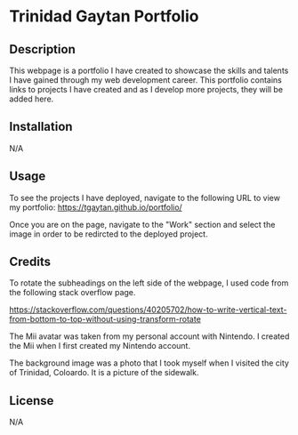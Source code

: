 # Trinidad Gaytan Portfolio

## Description

This webpage is a portfolio I have created to showcase the skills and talents I have gained through my web development career.  This portfolio contains links to projects I have created and as I develop more projects, they will be added here.

## Installation

N/A

## Usage

To see the projects I have deployed, navigate to the following URL to view my portfolio: https://tgaytan.github.io/portfolio/

Once you are on the page, navigate to the "Work" section and select the image in order to be redircted to the deployed project.

## Credits

To rotate the subheadings on the left side of the webpage, I used code from the following stack overflow page.

https://stackoverflow.com/questions/40205702/how-to-write-vertical-text-from-bottom-to-top-without-using-transform-rotate

The Mii avatar was taken from my personal account with Nintendo.  I created the Mii when I first created my Nintendo account.

The background image was a photo that I took myself when I visited the city of Trinidad, Coloardo.  It is a picture of the sidewalk.

## License

N/A